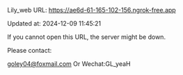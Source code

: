 Lily_web URL: https://ae6d-61-165-102-156.ngrok-free.app

Updated at: 2024-12-09 11:45:21

If you cannot open this URL, the server might be down.

Please contact: 

goley04@foxmail.com Or Wechat:GL_yeaH